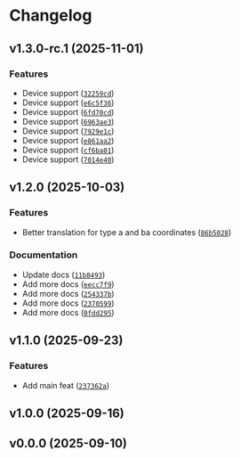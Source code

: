 # Changelog

## v1.3.0-rc.1 (2025-11-01)

### Features

- Device support ([`32259cd`](https://github.com/ultrasphere-dev/ultrasphere-harmonics/commit/32259cdd2080d2c2104702cda0c504eeb6930d94))
- Device support ([`e6c5f36`](https://github.com/ultrasphere-dev/ultrasphere-harmonics/commit/e6c5f3669c42df59be03d7f02dce9fe399da3089))
- Device support ([`6fd70cd`](https://github.com/ultrasphere-dev/ultrasphere-harmonics/commit/6fd70cda798565e2907726305de7010b70c590d7))
- Device support ([`6963ae3`](https://github.com/ultrasphere-dev/ultrasphere-harmonics/commit/6963ae3ba3444ec402091c53a57dc9682fac5586))
- Device support ([`7929e1c`](https://github.com/ultrasphere-dev/ultrasphere-harmonics/commit/7929e1c3402ce2cc3031863d07f5051c923f8d8c))
- Device support ([`e861aa2`](https://github.com/ultrasphere-dev/ultrasphere-harmonics/commit/e861aa2423af2d1af4ea3b9638e9569853dae6e2))
- Device support ([`cf6ba01`](https://github.com/ultrasphere-dev/ultrasphere-harmonics/commit/cf6ba01f89d320fc6a63883e7852da5ef519f132))
- Device support ([`7014e40`](https://github.com/ultrasphere-dev/ultrasphere-harmonics/commit/7014e40c23f3298fe65b2758dc2547d38628e0e7))

## v1.2.0 (2025-10-03)

### Features

- Better translation for type a and ba coordinates ([`86b5028`](https://github.com/ultrasphere-dev/ultrasphere-harmonics/commit/86b5028e1276ca65ac690ee653d8d1f5b5d380d6))

### Documentation

- Update docs ([`11b8493`](https://github.com/ultrasphere-dev/ultrasphere-harmonics/commit/11b849323a931407fc71787ace833bd04c389fea))
- Add more docs ([`eecc7f9`](https://github.com/ultrasphere-dev/ultrasphere-harmonics/commit/eecc7f9b0b2998dc3a2d77a7dde93fbe36b9327b))
- Add more docs ([`254337b`](https://github.com/ultrasphere-dev/ultrasphere-harmonics/commit/254337b92e2e94fc95c810c487dd0e9ffee7d780))
- Add more docs ([`2370599`](https://github.com/ultrasphere-dev/ultrasphere-harmonics/commit/23705990ae8f1c113ec2f2a4059c4716740026f8))
- Add more docs ([`0fdd295`](https://github.com/ultrasphere-dev/ultrasphere-harmonics/commit/0fdd295eed53483348fbe13aa250a24dcd847ca0))

## v1.1.0 (2025-09-23)

### Features

- Add main feat ([`237362a`](https://github.com/ultrasphere-dev/ultrasphere-harmonics/commit/237362ac3577ff960a7d4c52bc12a2c56f54e7f8))

## v1.0.0 (2025-09-16)

## v0.0.0 (2025-09-10)

